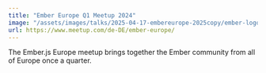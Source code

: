 ```yaml
---
title: "Ember Europe Q1 Meetup 2024"
image: "/assets/images/talks/2025-04-17-embereurope-2025copy/ember-logo.png"
url: https://www.meetup.com/de-DE/ember-europe/
---
```


The Ember.js Europe meetup brings together the Ember community from all of Europe once a quarter.
